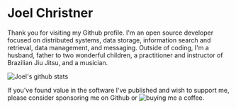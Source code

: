 # Joel Christner

Thank you for visiting my Github profile.  I'm an open source developer focused on distributed systems, data storage, information search and retrieval, data management, and messaging.  Outside of coding, I'm a husband, father to two wonderful children, a practitioner and instructor of Brazilian Jiu Jitsu, and a musician.

![Joel's github stats](https://github-readme-stats.vercel.app/api?username=jchristn&show_icons=true&hide_border=true)

If you've found value in the software I've published and wish to support me, please consider sponsoring me on Github or ![buying me a coffee](https://www.buymeacoffee.com/joelchristner).
